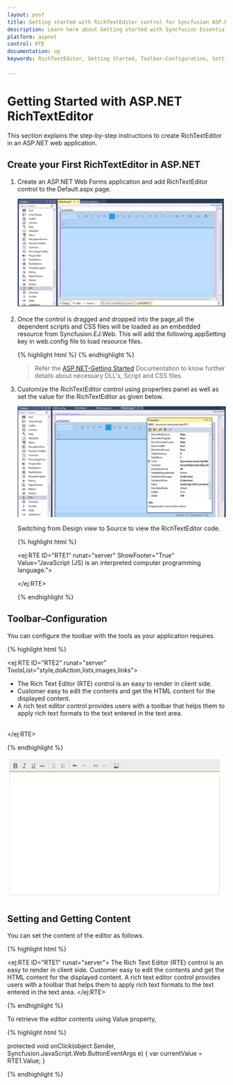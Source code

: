 ```yaml
---
layout: post
title: Getting started with RichTextEditor control for Syncfusion ASP.NET
description: Learn here about Getting started with Syncfusion Essential RichTextEditor Control, its elements, and more.
platform: aspnet
control: RTE
documentation: ug
keywords: RichTextEditor, Getting Started, Toolbar–Configuration, Setting the content, Getting the content

---
```

# Getting Started with ASP.NET RichTextEditor

This section explains the step-by-step instructions to create RichTextEditor in an ASP.NET web application.

## Create your First RichTextEditor in ASP.NET

1.	Create an ASP.NET Web Forms application and add RichTextEditor control to the Default.aspx page.

    ![ASP.NET RichTextEditor Getting Started](GettingStarted_images/RTE.png)

2.  Once the control is dragged and dropped into the page,all the dependent scripts and CSS files will be loaded as an embedded resource from Syncfusion.EJ.Web. This will add the following appSetting key in web.config file to load resource files.

    {% highlight html %}
    <appSettings>
        <add key="LoadEJResourcesFromAssembly" value="true"/>
        <add key="EJResources" value="jsrender:true;jqueryeasing:true;globalize:true;themes:true;"/>
    </appSettings>
    {% endhighlight %}
    
    >Refer the [ASP.NET-Getting Started](http://help.syncfusion.com/aspnet/getting-started#manual-integration-of-syncfusion-aspnet-controls-into-the-newexisting-application) Documentation to know further details about necessary DLL's, Script and CSS files.
        
3.  Customize the RichTextEditor control using properties panel as well as set the value for the RichTextEditor as given below.

    ![ASP.NET RichTextEditor Property](GettingStarted_images/Property.png)

    Switching from Design view to Source to view the RichTextEditor code.  
    
    {% highlight html %}
    
    <ej:RTE ID="RTE1" runat="server" ShowFooter="True" Value="JavaScript (JS) is an interpreted computer programming language.">

    </ej:RTE>
    
    {% endhighlight %}

## Toolbar–Configuration

You can configure the toolbar with the tools as your application requires.

{% highlight html %}

<ej:RTE ID="RTE2" runat="server" ToolsList="style,doAction,lists,images,links">
    <RTEContent>
        <ul>
            <li>The Rich Text Editor  (RTE) control is an easy to render in client side. </li>
            <li>Customer easy to edit the contents and get the HTML content for the displayed content. </li>
            <li> A rich text editor control provides users with a toolbar that helps them to apply rich text formats to the text entered  in the text area.</li>
        </ul>       
    </RTEContent>
    <Tools Styles="bold,italic,underline,strikethrough"
        Lists="unorderedList,orderedList"
        DoAction="undo,redo"
        Links="createLink,removeLink"
        Images="image">
    </Tools>
</ej:RTE>
	
{% endhighlight %}

 ![ASP.NET RichTextEditor Toolbar](GettingStarted_images/Toolbar.png)

## Setting and Getting Content

You can set the content of the editor as follows.

{% highlight html %}

<ej:RTE ID="RTE1" runat="server">
    <RTEContent>
        The Rich Text Editor
        (RTE) control is an easy to render in client side. Customer easy to edit the contents
        and get the HTML content for the displayed content. A rich text editor control provides
        users with a toolbar that helps them to apply rich text formats to the text entered
        in the text area.
    </RTEContent>
</ej:RTE>
		
{% endhighlight %}

To retrieve the editor contents using Value property,

{% highlight html %}

protected void onClick(object Sender, Syncfusion.JavaScript.Web.ButtonEventArgs e)
{
    var currentValue = RTE1.Value;
}
    
{% endhighlight %}

